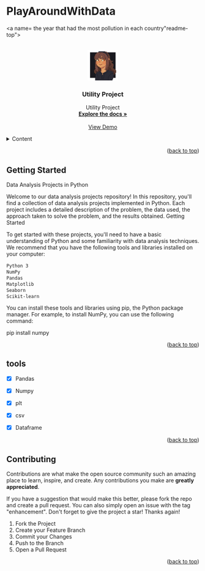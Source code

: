 # PlayAroundWithData





<a name= the year that had the most pollution in each country"readme-top"></a>






<!-- PROJECT LOGO -->
<br />
<div align="center">
  <a href="https://github.com/Dizziolica/PlayAroundWithData">
    <img src="/dizziolica.jpg" alt="Logo" width="80" height="80">
  </a>

  <h3 align="center">Utility Project</h3>

  <p align="center">
    Utility Project
    <br />
    <a href="https://github.com/Dizziolica/PlayAroundWithData"><strong>Explore the docs »</strong></a>
    <br />
    <br />
    <a href="https://github.com/Dizziolica/PlayAroundWithData">View Demo</a>
    
   
  </p>
</div>



<!-- TABLE OF CONTENTS -->
<details>
  <summary>Content</summary>
  <ol>
    <li>
      <a href="#about-the-project">About The Project</a>
      <ul>
        <li><a href="#built-with">Built With</a></li>
      </ul>
    </li>
    <li>
      <a href= "https://github.com/Dizziolica/PlayAroundWithData" >Getting Started</a>
      <ul>
        <li><a href="#prerequisites">Prerequisites</a></li>
        <li><a href="#installation">Installation</a></li>
      </ul>
    </li>
    <li><a href="#usage">Usage</a></li>
    <li><a href="#tools">Roadmap</a></li>
    <li><a href="#contributing">Contributing</a></li>
    <li><a href="#license">License</a></li>
    <li><a href="#contact">Contact</a></li>
    <li><a href="#acknowledgments">Acknowledgments</a></li>
  </ol>
</details>





<p align="right">(<a href="#readme-top">back to top</a>)</p>





<!-- GETTING STARTED -->
## Getting Started

<p align="rigth"> Data Analysis Projects in Python

Welcome to our data analysis projects repository! In this repository, you'll find a collection of data analysis projects implemented in Python. Each project includes a detailed description of the problem, the data used, the approach taken to solve the problem, and the results obtained.
Getting Started

To get started with these projects, you'll need to have a basic understanding of Python and some familiarity with data analysis techniques. We recommend that you have the following tools and libraries installed on your computer:

    Python 3
    NumPy
    Pandas
    Matplotlib
    Seaborn
    Scikit-learn

You can install these tools and libraries using pip, the Python package manager. For example, to install NumPy, you can use the following command:

pip install numpy

</p>

<p align="right">(<a href="#readme-top">back to top</a>)</p>



<!-- TOOLS -->
## tools

- [x] Pandas
- [x] Numpy
- [x] plt
- [x] csv
- [x] Dataframe
    



<p align="right">(<a href="#readme-top">back to top</a>)</p>



<!-- CONTRIBUTING -->
## Contributing

Contributions are what make the open source community such an amazing place to learn, inspire, and create. Any contributions you make are **greatly appreciated**.

If you have a suggestion that would make this better, please fork the repo and create a pull request. You can also simply open an issue with the tag "enhancement".
Don't forget to give the project a star! Thanks again!

1. Fork the Project
2. Create your Feature Branch 
3. Commit your Changes 
4. Push to the Branch 
5. Open a Pull Request

<p align="right">(<a href="#readme-top">back to top</a>)</p>
